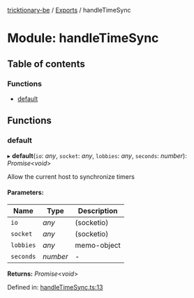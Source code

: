 [tricktionary-be](../README.md) / [Exports](../modules.md) / handleTimeSync

# Module: handleTimeSync

## Table of contents

### Functions

- [default](handletimesync.md#default)

## Functions

### default

▸ **default**(`io`: *any*, `socket`: *any*, `lobbies`: *any*, `seconds`: *number*): *Promise*<*void*\>

Allow the current host to synchronize timers

#### Parameters:

Name | Type | Description |
------ | ------ | ------ |
`io` | *any* | (socketio)   |
`socket` | *any* | (socketio)   |
`lobbies` | *any* | memo-object   |
`seconds` | *number* | - |

**Returns:** *Promise*<*void*\>

Defined in: [handleTimeSync.ts:13](https://github.com/story-squad/tricktionary-be/blob/9ef6231/src/sockets/handleTimeSync.ts#L13)
